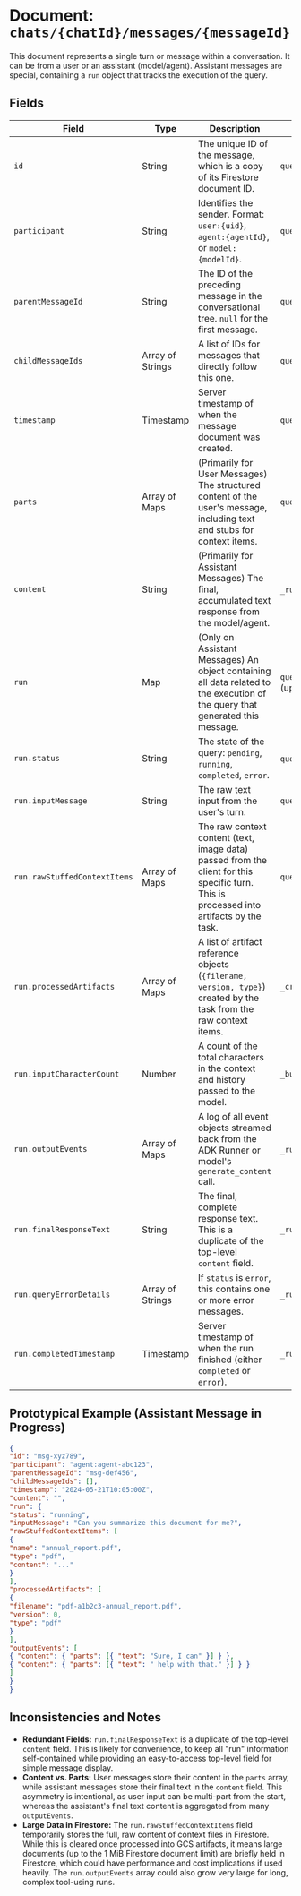 # Document: `chats/{chatId}/messages/{messageId}`

This document represents a single turn or message within a conversation. It can be from a user or an assistant (model/agent). Assistant messages are special, containing a `run` object that tracks the execution of the query.

## Fields

| Field                     | Type                  | Description                                                                                                                                  | Set By                                                              | Read By                                                   |  
| ------------------------- | --------------------- | -------------------------------------------------------------------------------------------------------------------------------------------- | ------------------------------------------------------------------- | --------------------------------------------------------- |  
| `id`                      | String                | The unique ID of the message, which is a copy of its Firestore document ID.                                                                  | `query_..._logic`                                                   | _(For client use)_                                        |  
| `participant`             | String                | Identifies the sender. Format: `user:{uid}`, `agent:{agentId}`, or `model:{modelId}`.                                                        | `query_..._logic`                                                   | `get_full_message_history` (to determine role)            |  
| `parentMessageId`         | String                | The ID of the preceding message in the conversational tree. `null` for the first message.                                                      | `query_..._logic`                                                   | `get_full_message_history` (to traverse history)          |  
| `childMessageIds`         | Array of Strings      | A list of IDs for messages that directly follow this one.                                                                                    | `query_..._logic`                                                   | _(For client use)_                                        |  
| `timestamp`               | Timestamp             | Server timestamp of when the message document was created.                                                                                   | `query_..._logic`                                                   | _(For client display)_                                        |  
| `parts`                   | Array of Maps         | (Primarily for User Messages) The structured content of the user's message, including text and stubs for context items.                        | `query_..._logic`                                                   | `get_full_message_history` (to build prompt history)      |  
| `content`                 | String                | (Primarily for Assistant Messages) The final, accumulated text response from the model/agent.                                                | `_run_agent_task_logic` (in `task/__init__.py`)                     | _(For client display)_                                        |  
| `run`                     | Map                   | (Only on Assistant Messages) An object containing all data related to the execution of the query that generated this message.                  | `query_..._logic` (initial), `_run_agent_task_logic` (updates)      | `_run_agent_task_logic` (reads context)                   |  
| `run.status`              | String                | The state of the query: `pending`, `running`, `completed`, `error`.                                                                          | `query_..._logic`, `_run_agent_task_logic`                          | _(For client display)_                                        |  
| `run.inputMessage`        | String                | The raw text input from the user's turn.                                                                                                     | `query_..._logic`                                                   | _(Not read by backend)_                                   |  
| `run.rawStuffedContextItems`| Array of Maps         | The raw context content (text, image data) passed from the client for this specific turn. This is processed into artifacts by the task.       | `query_..._logic`                                                   | `_create_artifacts_from_context` (in `task/__init__.py`)  |  
| `run.processedArtifacts`  | Array of Maps         | A list of artifact reference objects (`{filename, version, type}`) created by the task from the raw context items.                             | `_create_artifacts_from_context`                                    | `_build_adk_content_from_history_and_artifacts`           |  
| `run.inputCharacterCount` | Number                | A count of the total characters in the context and history passed to the model.                                                              | `_build_adk_content_from_history_and_artifacts`                     | _(For client display)_                                        |  
| `run.outputEvents`        | Array of Maps         | A log of all event objects streamed back from the ADK Runner or model's `generate_content` call.                                             | `_run_model_direct`, `_run_vertex_agent` etc.                       | _(For debugging/client display)_                           |  
| `run.finalResponseText`   | String                | The final, complete response text. This is a duplicate of the top-level `content` field.                                                     | `_run_agent_task_logic`                                             | _(For client display)_                                        |  
| `run.queryErrorDetails`   | Array of Strings      | If `status` is `error`, this contains one or more error messages.                                                                            | `_run_agent_task_logic`                                             | _(For client display)_                                        |  
| `run.completedTimestamp`  | Timestamp             | Server timestamp of when the run finished (either `completed` or `error`).                                                                   | `_run_agent_task_logic`                                             | _(For client display)_                                        |  

## Prototypical Example (Assistant Message in Progress)

```json  
{  
"id": "msg-xyz789",  
"participant": "agent:agent-abc123",  
"parentMessageId": "msg-def456",  
"childMessageIds": [],  
"timestamp": "2024-05-21T10:05:00Z",  
"content": "",  
"run": {  
"status": "running",  
"inputMessage": "Can you summarize this document for me?",  
"rawStuffedContextItems": [  
{  
"name": "annual_report.pdf",  
"type": "pdf",  
"content": "..."  
}  
],  
"processedArtifacts": [  
{  
"filename": "pdf-a1b2c3-annual_report.pdf",  
"version": 0,  
"type": "pdf"  
}  
],  
"outputEvents": [  
{ "content": { "parts": [{ "text": "Sure, I can" }] } },  
{ "content": { "parts": [{ "text": " help with that." }] } }  
]  
}  
}  
```

## Inconsistencies and Notes

*   **Redundant Fields:** `run.finalResponseText` is a duplicate of the top-level `content` field. This is likely for convenience, to keep all "run" information self-contained while providing an easy-to-access top-level field for simple message display.
*   **Content vs. Parts:** User messages store their content in the `parts` array, while assistant messages store their final text in the `content` field. This asymmetry is intentional, as user input can be multi-part from the start, whereas the assistant's final text content is aggregated from many `outputEvents`.
*   **Large Data in Firestore:** The `run.rawStuffedContextItems` field temporarily stores the full, raw content of context files in Firestore. While this is cleared once processed into GCS artifacts, it means large documents (up to the 1 MiB Firestore document limit) are briefly held in Firestore, which could have performance and cost implications if used heavily. The `run.outputEvents` array could also grow very large for long, complex tool-using runs.  